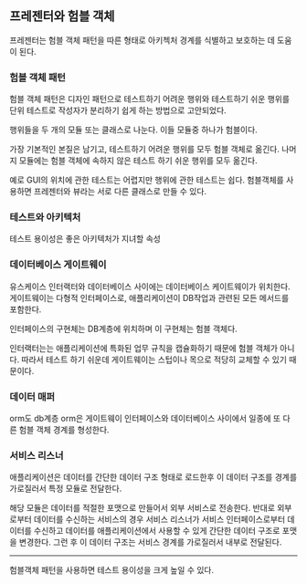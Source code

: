 ## 프레젠터와 험블 객체

프레젠터는 험블 객체 패턴을 따른 형태로 아키첵처 경계를 식별하고 보호하는 데 도움이 된다.

### 험블 객체 패턴

험블 객체 패턴은 디자인 패턴으로 테스트하기 어려운 행위와 테스트하기 쉬운 행위를 단위 테스트로 작성자가 분리하기 쉽게 하는 방법으로 고안되었다.

행위들을 두 개의 모듈 또는 클래스로 나눈다. 이들 모듈중 하나가 험블이다.

가장 기본적인 본질은 남기고, 테스트하기 어려운 행위를 모두 험블 객체로 옮긴다. 나머지 모듈에는 험블 객체에 속하지 않은 테스트 하기 쉬운 행위를 모두 옮긴다.

예로 GUI의 위치에 관한 테스트는 어렵지만 행위에 관한 테스트는 쉽다. 험블객체를 사용하면 프레젠터와 뷰라는 서로 다른 클래스로 만들 수 있다.

### 테스트와 아키텍처

테스트 용이성은 좋은 아키텍처가 지녀할 속성

### 데이터베이스 게이트웨이

유스케이스 인터랙터와 데이터베이스 사이에는 데이터베이스 케이트웨이가 위치한다. 게이트웨이는 다형적 인터페이스로, 애플리케이션이 DB작업과 관련된 모든 메서드를 포함한다.

인터페이스의 구현체는 DB계층에 위치하며 이 구현체는 험블 객체다.

인터랙터는는 애플리케이션에 특화된 업무 규칙을 캡슐화하기 때문에 험블 객체가 아니다. 따라서 테스트 하기 쉬운데 게이트웨이는 스텁이나 목으로 적당히 교체할 수 있기 때문이다.

### 데이터 매퍼

orm도 db계층 orm은 게이트웨이 인터페이스와 데이터베이스 사이에서 일종에 또 다른 험블 객체 경계를 형성한다.

### 서비스 리스너

애플리케이션은 데이터를 간단한 데이터 구조 형태로 로드한후 이 데이터 구조를 경계를 가로질러서 특정 모듈로 전달한다.

해당 모듈은 데이터를 적절한 포맷으로 만들어서 외부 서비스로 전송한다. 반대로 외부로부터 데이터를 수신하는 서비스의 경우 서비스 리스너가 서비스 인터페이스로부터 데이터를 수신하고 데이터를 애플리케이션에서 사용할 수 있게 간단한 데이터 구조로 포맷을 변경한다. 그런 후 이 데이터 구조는 서비스 경계를 가로질러서 내부로 전달된다.

---

험블객체 패턴을 사용하면 테스트 용이성을 크게 높일 수 있다.
